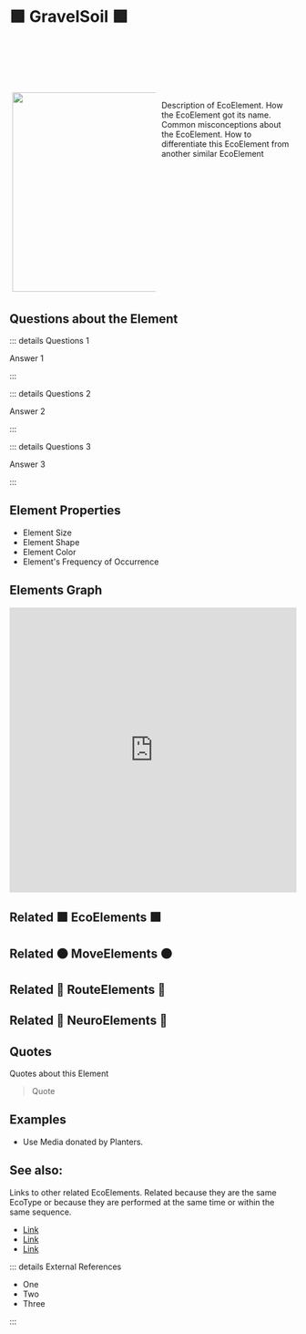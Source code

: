 # 🟩  <eco>GravelSoil</eco> 🟩


<div style="display: flex; width: %100; margin-top: 100px;">
    <div style="margin: 5px; width: 50%">
        <img height="350" width="350" src="/Eco/EcoImage.png"/>
    </div>
    <div style="margin: 5px; width: 50%">
        <p >Description of <eco>EcoElement</eco>. How the <eco>EcoElement </eco>got its name. Common misconceptions about the <eco>EcoElement</eco>. How to differentiate this <eco>EcoElement </eco>from another similar EcoElement</p>
    </div>
</div>

## Questions about the Element

::: details Questions 1

Answer 1

:::

::: details Questions 2

Answer 2

:::

::: details Questions 3

Answer 3

:::

## Element Properties

- Element Size
- Element Shape
- Element Color
- Element's Frequency of Occurrence

## Elements Graph

<iframe 
    width="100%" 
    height="500" 
    frameborder="0"
    src="https://observablehq.com/embed/@d3/force-directed-graph/2?cells=chart"
></iframe>

## Related 🟩 <eco>EcoElements </eco>🟩

## Related 🟠 <move>MoveElements </move>🟠


## Related 🔺 <route>RouteElements </route>🔺


## Related 💜 <neuro>NeuroElements</neuro> 💜



## Quotes

Quotes about this Element

> Quote

## Examples

- Use Media donated by Planters. 

## See also:

Links to other related EcoElements. Related because they are the same EcoType or because they are performed at the same time or within the same sequence. 

- [Link]()
- [Link]()
- [Link]()

::: details External References

- One
- Two
- Three

:::

